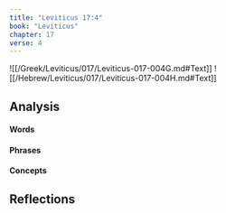 ```yaml
---
title: "Leviticus 17:4"
book: "Leviticus"
chapter: 17
verse: 4
---
```

![[/Greek/Leviticus/017/Leviticus-017-004G.md#Text]]
![[/Hebrew/Leviticus/017/Leviticus-017-004H.md#Text]]

## Analysis

#### Words

#### Phrases

#### Concepts

## Reflections
